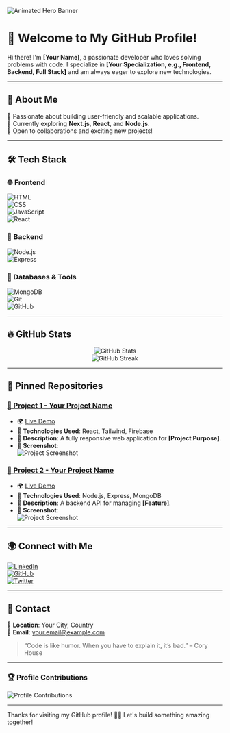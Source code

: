 ![Animated Hero Banner](https://i.imgur.com/Gw4uZph.png)

# 🚀 Welcome to My GitHub Profile!  

Hi there! I'm **[Your Name]**, a passionate developer who loves solving problems with code. I specialize in **[Your Specialization, e.g., Frontend, Backend, Full Stack]** and am always eager to explore new technologies.

---

## 📌 About Me  

🔹 Passionate about building user-friendly and scalable applications.  
🔹 Currently exploring **Next.js**, **React**, and **Node.js**.  
🔹 Open to collaborations and exciting new projects!  

---

## 🛠️ Tech Stack  

### 🌐 Frontend  
![HTML](https://img.shields.io/badge/-HTML5-E34F26?style=for-the-badge&logo=html5&logoColor=white)  
![CSS](https://img.shields.io/badge/-CSS3-1572B6?style=for-the-badge&logo=css3&logoColor=white)  
![JavaScript](https://img.shields.io/badge/-JavaScript-F7DF1E?style=for-the-badge&logo=javascript&logoColor=black)  
![React](https://img.shields.io/badge/-React-61DAFB?style=for-the-badge&logo=react&logoColor=black)  

### 💾 Backend  
![Node.js](https://img.shields.io/badge/-Node.js-339933?style=for-the-badge&logo=node.js&logoColor=white)  
![Express](https://img.shields.io/badge/-Express-000000?style=for-the-badge&logo=express&logoColor=white)  

### 🔗 Databases & Tools  
![MongoDB](https://img.shields.io/badge/-MongoDB-4EA94B?style=for-the-badge&logo=mongodb&logoColor=white)  
![Git](https://img.shields.io/badge/-Git-F05032?style=for-the-badge&logo=git&logoColor=white)  
![GitHub](https://img.shields.io/badge/-GitHub-181717?style=for-the-badge&logo=github&logoColor=white)  

---

## 🔥 GitHub Stats  
<p align="center">
  <img src="https://github-readme-stats.vercel.app/api?username=YourUsername&show_icons=true&theme=tokyonight" alt="GitHub Stats">
  <br>
  <img src="https://github-readme-streak-stats.herokuapp.com/?user=YourUsername&theme=tokyonight" alt="GitHub Streak">
</p>

---

## 📂 Pinned Repositories  

### [📌 Project 1 - Your Project Name](https://github.com/YourUsername/YourRepo1)  
- 🌍 [Live Demo](https://yourlivelink.com)  
- 🚀 **Technologies Used**: React, Tailwind, Firebase  
- 📝 **Description**: A fully responsive web application for **[Project Purpose]**.  
- 📸 **Screenshot**:  
  ![Project Screenshot](https://i.imgur.com/YOUR_IMAGE.png)  

### [📌 Project 2 - Your Project Name](https://github.com/YourUsername/YourRepo2)  
- 🌍 [Live Demo](https://yourlivelink.com)  
- 🚀 **Technologies Used**: Node.js, Express, MongoDB  
- 📝 **Description**: A backend API for managing **[Feature]**.  
- 📸 **Screenshot**:  
  ![Project Screenshot](https://i.imgur.com/YOUR_IMAGE.png)  

---

## 🌍 Connect with Me  

[![LinkedIn](https://img.shields.io/badge/-LinkedIn-0077B5?style=for-the-badge&logo=linkedin&logoColor=white)](https://linkedin.com/in/yourprofile)  
[![GitHub](https://img.shields.io/badge/-GitHub-181717?style=for-the-badge&logo=github&logoColor=white)](https://github.com/YourUsername)  
[![Twitter](https://img.shields.io/badge/-Twitter-1DA1F2?style=for-the-badge&logo=twitter&logoColor=white)](https://twitter.com/yourprofile)  

---

## 📧 Contact  

📍 **Location**: Your City, Country  
📩 **Email**: your.email@example.com  

> “Code is like humor. When you have to explain it, it’s bad.” – Cory House  

---

### 🏆 Profile Contributions  

![Profile Contributions](https://github-profile-summary-cards.vercel.app/api/cards/profile-details?username=YourUsername&theme=radical)  

---

Thanks for visiting my GitHub profile! 🚀✨ Let's build something amazing together!  
